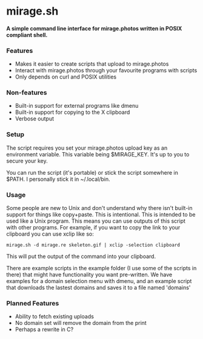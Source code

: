 # mirage.sh
<h4>A simple command line interface for mirage.photos written in POSIX compliant 
shell.</h4>

### Features
- Makes it easier to create scripts that upload to mirage.photos
- Interact with mirage.photos through your favourite programs with scripts
- Only depends on curl and POSIX utilities

### Non-features
- Built-in support for external programs like dmenu
- Built-in support for copying to the X clipboard
- Verbose output


### Setup
The script requires you set your mirage.photos upload key as an environment
variable. This variable being $MIRAGE_KEY. It's up to you to secure your key.

You can run the script (it's portable) or stick the script somewhere in $PATH. 
I personally stick it in ~/.local/bin.

### Usage
Some people are new to Unix and don't understand why there isn't built-in
support for things like copy+paste. This is intentional. This is intended to be
used like a Unix program. This means you can use outputs of this script with
other programs. For example, if you want to copy the link to your clipboard
you can use xclip like so:

```mirage.sh -d mirage.re skeleton.gif | xclip -selection clipboard```

This will put the output of the command into your clipboard.

There are example scripts in the example folder (I use some of the scripts in
there) that might have functionality you want pre-written. We have examples for
a domain selection menu with dmenu, and an example script that downloads the 
lastest domains and saves it to a file named 'domains'

### Planned Features
- Ability to fetch existing uploads
- No domain set will remove the domain from the print
- Perhaps a rewrite in C?
